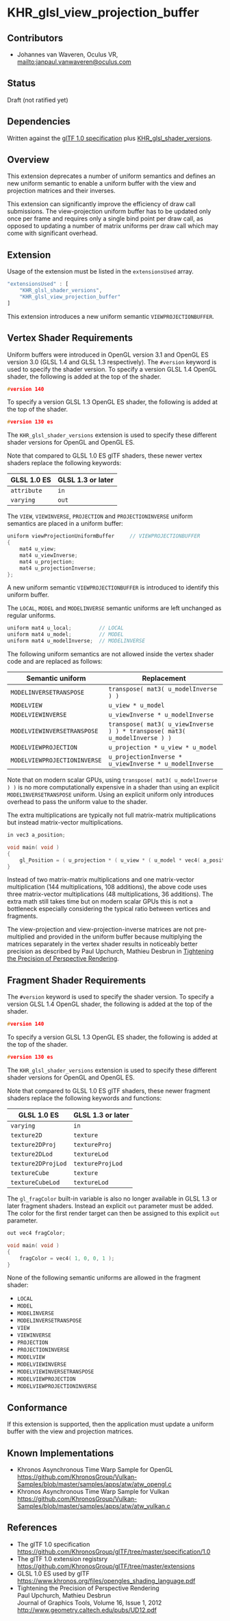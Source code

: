 # KHR\_glsl\_view\_projection\_buffer

## Contributors

* Johannes van Waveren, Oculus VR, <mailto:janpaul.vanwaveren@oculus.com>

## Status

Draft (not ratified yet)

## Dependencies

Written against the [glTF 1.0 specification](#references) plus [KHR_glsl_shader_versions](#references).

## Overview

This extension deprecates a number of uniform semantics and defines an new uniform semantic
to enable a uniform buffer with the view and projection matrices and their inverses.

This extension can significantly improve the efficiency of draw call submissions.
The view-projection uniform buffer has to be updated only once per frame and requires only
a single bind point per draw call, as opposed to updating a number of matrix uniforms per
draw call which may come with significant overhead.

## Extension

Usage of the extension must be listed in the `extensionsUsed` array.

```javascript
"extensionsUsed" : [
    "KHR_glsl_shader_versions",
    "KHR_glsl_view_projection_buffer"
]
```

This extension introduces a new uniform semantic `VIEWPROJECTIONBUFFER`.

## Vertex Shader Requirements

Uniform buffers were introduced in OpenGL version 3.1 and OpenGL ES version 3.0  (GLSL 1.4 and GLSL 1.3 respectively).
The `#version` keyword is used to specify the shader version.
To specify a version GLSL 1.4 OpenGL shader, the following is added at the top of the shader.

```C
#version 140
```

To specify a version GLSL 1.3 OpenGL ES shader, the following is added at the top of the shader.

```C
#version 130 es
```

The `KHR_glsl_shader_versions` extension is used to specify these different shader versions for OpenGL and OpenGL ES.

Note that compared to GLSL 1.0 ES glTF shaders, these newer vertex shaders replace the following keywords:

GLSL 1.0 ES | GLSL 1.3 or later
------------|---------------------
`attribute` | `in`
`varying`   | `out`

The `VIEW`, `VIEWINVERSE`, `PROJECTION` and `PROJECTIONINVERSE` uniform semantics are placed in a uniform buffer:

```C
uniform viewProjectionUniformBuffer     // VIEWPROJECTIONBUFFER
{
	mat4 u_view;
	mat4 u_viewInverse;
	mat4 u_projection;
	mat4 u_projectionInverse;
};
```

A new uniform semantic `VIEWPROJECTIONBUFFER` is introduced to identify this uniform buffer.

The `LOCAL`, `MODEL` and `MODELINVERSE` semantic uniforms are left unchanged as regular uniforms.

```C
uniform mat4 u_local;         // LOCAL
uniform mat4 u_model;         // MODEL
uniform mat4 u_modelInverse;  // MODELINVERSE
```

The following uniform semantics are not allowed inside the vertex shader code and are replaced as follows:

Semantic uniform             | Replacement
-----------------------------|-------------------------------------
`MODELINVERSETRANSPOSE`      | `transpose( mat3( u_modelInverse ) )`
`MODELVIEW`                  | `u_view * u_model`
`MODELVIEWINVERSE`           | `u_viewInverse * u_modelInverse`
`MODELVIEWINVERSETRANSPOSE`  | `transpose( mat3( u_viewInverse ) ) * transpose( mat3( u_modelInverse ) )`
`MODELVIEWPROJECTION`        | `u_projection * u_view * u_model`
`MODELVIEWPROJECTIONINVERSE` | `u_projectionInverse * u_viewInverse * u_modelInverse`

Note that on modern scalar GPUs, using `transpose( mat3( u_modelInverse ) )` is no more computationally expensive in
a shader than using an explicit `MODELINVERSETRANSPOSE` uniform. Using an explicit uniform only introduces overhead
to pass the uniform value to the shader.

The extra multiplications are typically not full matrix-matrix multiplications but instead matrix-vector multiplications.

```C
in vec3 a_position;

void main( void )
{
    gl_Position = ( u_projection * ( u_view * ( u_model * vec4( a_position, 1.0 ) ) ) );
}
```

Instead of two matrix-matrix multiplications and one matrix-vector multiplication (144 multiplications, 108 additions),
the above code uses three matrix-vector multiplications (48 multiplications, 36 additions). The extra math still takes
time but on modern scalar GPUs this is not a bottleneck especially considering the typical ratio between vertices and fragments.

The view-projection and view-projection-inverse matrices are not pre-multiplied and provided in the uniform buffer because
multiplying the matrices separately in the vertex shader results in noticeably better precision as described by
Paul Upchurch, Mathieu Desbrun in [Tightening the Precision of Perspective Rendering](#references).

## Fragment Shader Requirements

The `#version` keyword is used to specify the shader version.
To specify a version GLSL 1.4 OpenGL shader, the following is added at the top of the shader.

```C
#version 140
```

To specify a version GLSL 1.3 OpenGL ES shader, the following is added at the top of the shader.

```C
#version 130 es
```

The `KHR_glsl_shader_versions` extension is used to specify these different shader versions for OpenGL and OpenGL ES.

Note that compared to GLSL 1.0 ES glTF shaders, these newer fragment shaders replace the following keywords and functions:

GLSL 1.0 ES         | GLSL 1.3 or later
--------------------|---------------------
`varying`           | `in`
`texture2D`		    | `texture`
`texture2DProj`	    | `textureProj`
`texture2DLod`	    | `textureLod`
`texture2DProjLod`	| `textureProjLod`
`textureCube`	    | `texture`
`textureCubeLod`    | `textureLod`

The `gl_fragColor` built-in variable is also no longer available in GLSL 1.3 or later fragment shaders.
Instead an explicit `out` parameter must be added.
The color for the first render target can then be assigned to this explicit `out` parameter.

```C
out vec4 fragColor;

void main( void )
{
    fragColor = vec4( 1, 0, 0, 1 );
}
```

None of the following semantic uniforms are allowed in the fragment shader:

- `LOCAL`
- `MODEL`
- `MODELINVERSE`
- `MODELINVERSETRANSPOSE`
- `VIEW`
- `VIEWINVERSE`
- `PROJECTION`
- `PROJECTIONINVERSE`
- `MODELVIEW`
- `MODELVIEWINVERSE`
- `MODELVIEWINVERSETRANSPOSE`
- `MODELVIEWPROJECTION`
- `MODELVIEWPROJECTIONINVERSE`

## Conformance

If this extension is supported, then the application must update a uniform buffer with
the view and projection matrices.

## Known Implementations

- Khronos Asynchronous Time Warp Sample for OpenGL<br/>
  https://github.com/KhronosGroup/Vulkan-Samples/blob/master/samples/apps/atw/atw_opengl.c
- Khronos Asynchronous Time Warp Sample for Vulkan<br/>
  https://github.com/KhronosGroup/Vulkan-Samples/blob/master/samples/apps/atw/atw_vulkan.c

<a name="references"></a>
## References

- The glTF 1.0 specification<br/>
  https://github.com/KhronosGroup/glTF/tree/master/specification/1.0
- The glTF 1.0 extension registsry<br/>
  https://github.com/KhronosGroup/glTF/tree/master/extensions
- GLSL 1.0 ES used by glTF<br/>
  https://www.khronos.org/files/opengles_shading_language.pdf
- Tightening the Precision of Perspective Rendering<br/>
  Paul Upchurch, Mathieu Desbrun<br/>
  Journal of Graphics Tools, Volume 16, Issue 1, 2012<br/>
  http://www.geometry.caltech.edu/pubs/UD12.pdf
